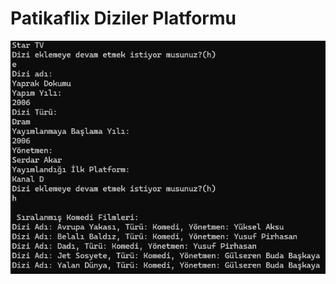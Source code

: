 # Patikaflix Diziler Platformu
![Patikaflix](https://github.com/ugurarican/Patikaflix-Diziler-Platformu/blob/master/patikaflix.png)
